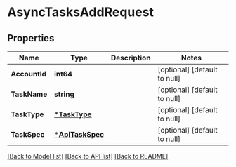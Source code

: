 # AsyncTasksAddRequest

## Properties
Name | Type | Description | Notes
------------ | ------------- | ------------- | -------------
**AccountId** | **int64** |  | [optional] [default to null]
**TaskName** | **string** |  | [optional] [default to null]
**TaskType** | [***TaskType**](TaskType.md) |  | [optional] [default to null]
**TaskSpec** | [***ApiTaskSpec**](api_task_spec.md) |  | [optional] [default to null]

[[Back to Model list]](../README.md#documentation-for-models) [[Back to API list]](../README.md#documentation-for-api-endpoints) [[Back to README]](../README.md)


